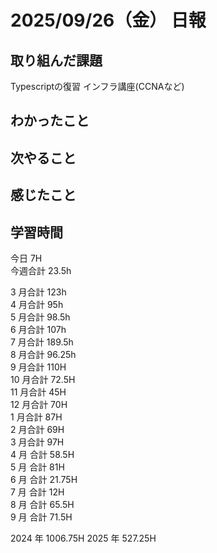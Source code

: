 # 2025/09/26（金） 日報

## 取り組んだ課題
Typescriptの復習
インフラ講座(CCNAなど)

## わかったこと

## 次やること

## 感じたこと

## 学習時間

今日 7H
<br />
今週合計 23.5h
<br />

3 月合計 123h
<br />
4 月合計 95h
<br />
5 月合計 98.5h
<br />
6 月合計 107h
<br />
7 月合計 189.5h
<br />
8 月合計 96.25h
<br />
9 月合計 110H
<br />
10 月合計 72.5H
<br />
11 月合計 45H
<br />
12 月合計 70H
<br />
1 月合計 87H
<br />
2 月合計 69H
<br />
3 月合計 97H
<br />
4 月 合計 58.5H
<br />
5 月 合計 81H
<br />
6 月 合計 21.75H
<br />
7 月 合計 12H
<br />
8 月 合計 65.5H
<br />
9 月 合計 71.5H

2024 年 1006.75H
2025 年 527.25H

